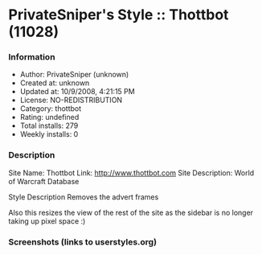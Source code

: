 # PrivateSniper's Style :: Thottbot (11028)

### Information
- Author: PrivateSniper (unknown)
- Created at: unknown
- Updated at: 10/9/2008, 4:21:15 PM
- License: NO-REDISTRIBUTION
- Category: thottbot
- Rating: undefined
- Total installs: 279
- Weekly installs: 0


### Description
Site Name: Thottbot
Link: http://www.thottbot.com
Site Description: World of Warcraft Database

Style Description
Removes the advert frames

Also this resizes the view of the rest of the site as the sidebar is no longer taking up pixel space :)


### Screenshots (links to userstyles.org)



